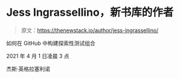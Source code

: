 # Jess Ingrassellino，新书库的作者

> 原文：<https://thenewstack.io/author/jess-ingrassellino/>

如何在 GitHub 中构建探索性测试组合

2021 年 4 月 1 日凌晨 3 点

杰斯·英格拉塞利诺